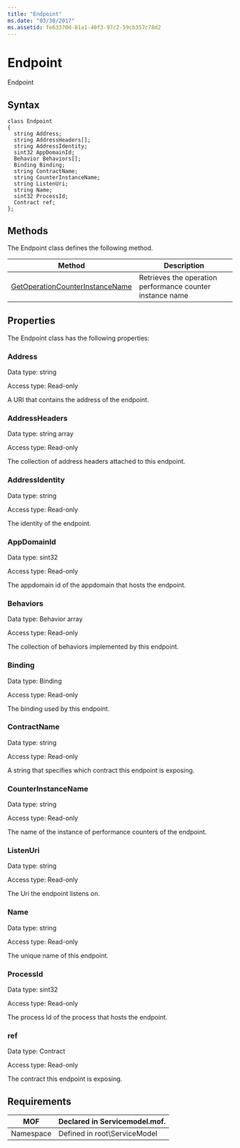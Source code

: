 ```yaml
---
title: "Endpoint"
ms.date: "03/30/2017"
ms.assetid: fe63370d-81a1-40f3-97c2-59cb357c78d2
---
```

# Endpoint
Endpoint  
  
## Syntax  
  
```  
class Endpoint  
{  
  string Address;  
  string AddressHeaders[];  
  string AddressIdentity;  
  sint32 AppDomainId;  
  Behavior Behaviors[];  
  Binding Binding;  
  string ContractName;  
  string CounterInstanceName;  
  string ListenUri;  
  string Name;  
  sint32 ProcessId;  
  Contract ref;  
};  
```  
  
## Methods  
 The Endpoint class defines the following method.  
  
|Method|Description|  
|------------|-----------------|  
|[GetOperationCounterInstanceName](../../../../../docs/framework/wcf/diagnostics/wmi/getoperationcounterinstancename.md)|Retrieves the operation performance counter instance name|  
  
## Properties  
 The Endpoint class has the following properties:  
  
### Address  
 Data type: string  
  
 Access type: Read-only  
  
 A URI that contains the address of the endpoint.  
  
### AddressHeaders  
 Data type: string array  
  
 Access type: Read-only  
  
 The collection of address headers attached to this endpoint.  
  
### AddressIdentity  
 Data type: string  
  
 Access type: Read-only  
  
 The identity of the endpoint.  
  
### AppDomainId  
 Data type: sint32  
  
 Access type: Read-only  
  
 The appdomain id of the appdomain that hosts the endpoint.  
  
### Behaviors  
 Data type: Behavior array  
  
 Access type: Read-only  
  
 The collection of behaviors implemented by this endpoint.  
  
### Binding  
 Data type: Binding  
  
 Access type: Read-only  
  
 The binding used by this endpoint.  
  
### ContractName  
 Data type: string  
  
 Access type: Read-only  
  
 A string that specifies which contract this endpoint is exposing.  
  
### CounterInstanceName  
 Data type: string  
  
 Access type: Read-only  
  
 The name of the instance of performance counters of the endpoint.  
  
### ListenUri  
 Data type: string  
  
 Access type: Read-only  
  
 The Uri the endpoint listens on.  
  
### Name  
 Data type: string  
  
 Access type: Read-only  
  
 The unique name of this endpoint.  
  
### ProcessId  
 Data type: sint32  
  
 Access type: Read-only  
  
 The process Id of the process that hosts the endpoint.  
  
### ref  
 Data type: Contract  
  
 Access type: Read-only  
  
 The contract this endpoint is exposing.  
  
## Requirements  
  
|MOF|Declared in Servicemodel.mof.|  
|---------|-----------------------------------|  
|Namespace|Defined in root\ServiceModel|
